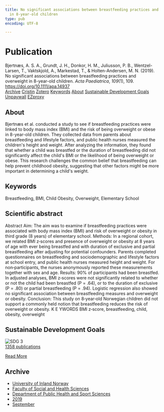 ```yaml
---
title: No significant associations between breastfeeding practices and overweight
  in 8-year-old children
type: pub
encoding: UTF-8

---
```

<h1>Publication</h1>
<article id="csl-bib-container-KKPPHMCV" class="csl-bib-container">
  <div class="csl-bib-body"> <div class="csl-entry">Bjertnæs, A. S. A., Grundt, J. H., Donkor, H. M., Juliusson, P. B., Wentzel-Larsen, T., Vaktskjold, A., Markestad, T., &#38; Holten-Andersen, M. N. (2019). No significant associations between breastfeeding practices and overweight in 8-year-old children. <i>Acta Paediatrica</i>, <i>109</i>(1), 109. <a href="https://doi.org/10.1111/apa.14937">https://doi.org/10.1111/apa.14937</a></div> </div>
  <div class="csl-bib-buttons">
    <a href="#taxonomy-article-KKPPHMCV" alt="archive" class="csl-bib-button">Archive</a>
    <a href="https://app.cristin.no/results/show.jsf?id=1726429" alt="Cristin" class="csl-bib-button">Cristin</a>
    <a href="http://zotero.org/groups/5881554/items/KKPPHMCV" alt="Zotero" class="csl-bib-button">Zotero</a>
    <a href="#keywords-article-KKPPHMCV" alt="keywords" class="csl-bib-button">Keywords</a>
    <a href="#about-article-KKPPHMCV" alt="about_pub" class="csl-bib-button">About</a>
    <a href="#sdg-article-KKPPHMCV" alt="sdg" class="csl-bib-button">Sustainable Development Goals</a>
    <a href="https://onlinelibrary.wiley.com/doi/pdfdirect/10.1111/apa.14937" alt="Unpaywall" class="csl-bib-button">Unpaywall</a>
    <a href="https://onlinelibrary.wiley.com/doi/pdfdirect/10.1111/apa.14937" alt="EZproxy" class="csl-bib-button">EZproxy</a>
  </div>
  <div id="csl-bib-meta-container-KKPPHMCV"></div>
</article>
<div id="csl-bib-meta-KKPPHMCV" class="csl-bib-meta">
  <article id="about-article-KKPPHMCV" class="about_pub-article">
    <h1>About</h1>
    Bjertnæs et al. conducted a study to see if breastfeeding practices were linked to body mass index (BMI) and the risk of being overweight or obese in 8-year-old children. They collected data from parents about breastfeeding and lifestyle factors, and public health nurses measured the children's height and weight. After analyzing the information, they found that whether a child was breastfed or the duration of breastfeeding did not significantly affect the child's BMI or the likelihood of being overweight or obese. This research challenges the common belief that breastfeeding can help prevent childhood obesity, suggesting that other factors might be more important in determining a child's weight.
  </article>
  <article id="keywords-article-KKPPHMCV" class="keywords-article">
    <h1>Keywords</h1>
    Breastfeeding, BMI, Child Obesity, Overweight, Elementary School
  </article>
  <article id="abstract-article-KKPPHMCV" class="abstract-article">
    <h1>Scientific abstract</h1>
    Abstract 
Aim: The aim was to examine if breastfeeding practices were associated with body 
mass index (BMI) and risk of overweight or obesity in third grade (8 years) of elementary 
school. 
Methods: In a regional cohort, we related BMI z‐scores and presence of overweight 
or obesity at 8 years of age with ever being breastfed and with duration of exclusive 
and partial breastfeeding after adjusting for potential confounders. Parents completed 
questionnaires on breastfeeding and sociodemographic and lifestyle factors 
at school entry, and public health nurses measured height and weight. For non‐participants, 
the nurses anonymously reported these measurements together with sex 
and age. 
Results: 90% of participants had been breastfed. In adjusted analyses, BMI z‐scores 
were not significantly related to whether or not the child had been breastfed (P = .64), 
or to the duration of exclusive (P = .80) or partial breastfeeding (P = .94). Logistic regression 
also showed no significant association between breastfeeding measures and 
overweight or obesity. 
Conclusion: This study on 8‐year‐old Norwegian children did not support a commonly 
held notion that breastfeeding reduces the risk of overweight or obesity. 
K E YWORDS 
BMI z‐score, breastfeeding, child, obesity, overweight
  </article>
  <article id="sdg-article-KKPPHMCV" class="sdg-article">
    <h1>Sustainable Development Goals</h1>
    <div class="sdg-container"><div id="sdg3" class="sdg">
        <img src="{{< params subfolder >}}images/sdg/sdg03_en.png" class="image" alt="SDG 3">
        <div class="sdg-overlay">
          <a href="{{< params subfolder >}}en/archive/?sdg=3#archive" class="sdg-publication-count"><span>1358</span> publications</a>
          <p><a href="https://sdgs.un.org/goals/goal3" class="sdg-read-more">Read More</a></p>
        </div>
      </div></div>
  </article>
  <article id="taxonomy-article-KKPPHMCV" class="taxonomy-article">
    <h1>Archive</h1>
    <ul>
      <li><a href="{{< params subfolder >}}en/archive/?key=3DCRN523">University of Inland Norway</a></li>
      <li><a href="{{< params subfolder >}}en/archive/?key=IDKFS3MX">Faculty of Social and Health Sciences</a></li>
      <li><a href="{{< params subfolder >}}en/archive/?key=FJXE3Z8X">Department of Public Health and Sport Sciences</a></li>
      <li><a href="{{< params subfolder >}}en/archive/?key=MXF6ZEHK">2019</a></li>
      <li><a href="{{< params subfolder >}}en/archive/?key=NLANEY6R">September</a></li>
    </ul>
  </article>
</div>
